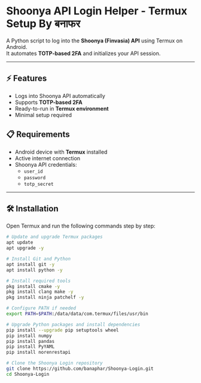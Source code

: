 # Shoonya API Login Helper - Termux Setup **By बनाफर**


A Python script to log into the **Shoonya (Finvasia) API** using Termux on Android.  
It automates **TOTP-based 2FA** and initializes your API session.

---

## ⚡ Features

- Logs into Shoonya API automatically  
- Supports **TOTP-based 2FA**  
- Ready-to-run in **Termux environment**  
- Minimal setup required  

## 📋 Requirements

- Android device with **Termux** installed  
- Active internet connection  
- Shoonya API credentials:  
  - `user_id`  
  - `password`  
  - `totp_secret`  

---

## 🛠️ Installation

Open Termux and run the following commands step by step:

```bash
# Update and upgrade Termux packages
apt update
apt upgrade -y

# Install Git and Python
apt install git -y
apt install python -y

# Install required tools
pkg install cmake -y
pkg install clang make -y
pkg install ninja patchelf -y

# Configure PATH if needed
export PATH=$PATH:/data/data/com.termux/files/usr/bin

# Upgrade Python packages and install dependencies
pip install --upgrade pip setuptools wheel
pip install numpy
pip install pandas
pip install PyYAML
pip install norenrestapi

# Clone the Shoonya Login repository
git clone https://github.com/banaphar/Shoonya-Login.git
cd Shoonya-Login
